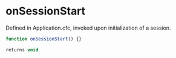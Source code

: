 # onSessionStart

Defined in Application.cfc, invoked upon initialization of a session.

```javascript
function onSessionStart() {}
```

```javascript
returns void
```

